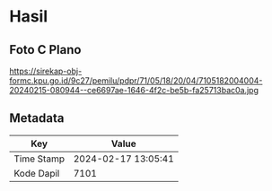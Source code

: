 # Hasil

## Foto C Plano

https://sirekap-obj-formc.kpu.go.id/9c27/pemilu/pdpr/71/05/18/20/04/7105182004004-20240215-080944--ce6697ae-1646-4f2c-be5b-fa25713bac0a.jpg


## Metadata

| Key        | Value               |
| ---------- | ------------------- |
| Time Stamp | 2024-02-17 13:05:41 |
| Kode Dapil | 7101                |



